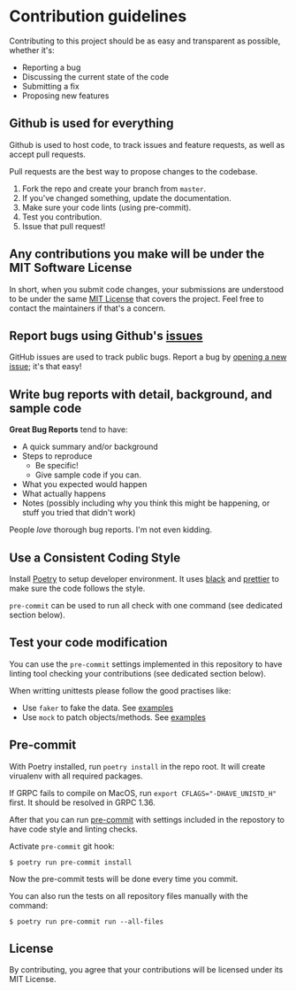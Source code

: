 # Contribution guidelines

Contributing to this project should be as easy and transparent as possible, whether it's:

- Reporting a bug
- Discussing the current state of the code
- Submitting a fix
- Proposing new features

## Github is used for everything

Github is used to host code, to track issues and feature requests, as well as accept pull requests.

Pull requests are the best way to propose changes to the codebase.

1. Fork the repo and create your branch from `master`.
2. If you've changed something, update the documentation.
3. Make sure your code lints (using pre-commit).
4. Test you contribution.
5. Issue that pull request!

## Any contributions you make will be under the MIT Software License

In short, when you submit code changes, your submissions are understood to be under the same [MIT License](http://choosealicense.com/licenses/mit/) that covers the project. Feel free to contact the maintainers if that's a concern.

## Report bugs using Github's [issues](../../issues)

GitHub issues are used to track public bugs.
Report a bug by [opening a new issue](../../issues/new/choose); it's that easy!

## Write bug reports with detail, background, and sample code

**Great Bug Reports** tend to have:

- A quick summary and/or background
- Steps to reproduce
  - Be specific!
  - Give sample code if you can.
- What you expected would happen
- What actually happens
- Notes (possibly including why you think this might be happening, or stuff you tried that didn't work)

People _love_ thorough bug reports. I'm not even kidding.

## Use a Consistent Coding Style

Install [Poetry](https://python-poetry.org/docs/#installation) to setup developer environment.
It uses [black](https://github.com/ambv/black) and [prettier](https://prettier.io/)
to make sure the code follows the style.

`pre-commit` can be used to run all check with one command (see dedicated section below).

## Test your code modification

You can use the `pre-commit` settings implemented in this repository to have
linting tool checking your contributions (see dedicated section below).

When writting unittests please follow the good practises like:

- Use `faker` to fake the data. See [examples](https://faker.readthedocs.io/en/master/)
- Use `mock` to patch objects/methods. See [examples](https://realpython.com/python-mock-library/)

## Pre-commit

With Poetry installed, run `poetry install` in the repo root.
It will create virualenv with all required packages.

If GRPC fails to compile on MacOS, run `export CFLAGS="-DHAVE_UNISTD_H"` first. It should be resolved in GRPC 1.36.

After that you can run [pre-commit](https://pre-commit.com/) with settings included in the
repostory to have code style and linting checks.

Activate `pre-commit` git hook:

```console
$ poetry run pre-commit install
```

Now the pre-commit tests will be done every time you commit.

You can also run the tests on all repository files manually with the command:

```console
$ poetry run pre-commit run --all-files
```

## License

By contributing, you agree that your contributions will be licensed under its MIT License.
